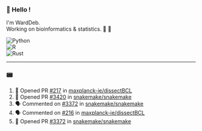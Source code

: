 ### :robot: Hello !

I'm WardDeb.  
Working on bioinformatics & statistics. 🧬 🧪  

![Python](https://img.shields.io/badge/python-3670A0?style=for-the-badge&logo=python&logoColor=ffdd54)  
![R](https://img.shields.io/badge/r-%23276DC3.svg?style=for-the-badge&logo=r&logoColor=white)  
![Rust](https://img.shields.io/badge/rust-%23000000.svg?style=for-the-badge&logo=rust&logoColor=white)  

---

### :pager:

<!--START_SECTION:activity-->
1. 💪 Opened PR [#217](https://github.com/maxplanck-ie/dissectBCL/pull/217) in [maxplanck-ie/dissectBCL](https://github.com/maxplanck-ie/dissectBCL)
2. 💪 Opened PR [#3420](https://github.com/snakemake/snakemake/pull/3420) in [snakemake/snakemake](https://github.com/snakemake/snakemake)
3. 🗣 Commented on [#3372](https://github.com/snakemake/snakemake/pull/3372#issuecomment-2720335402) in [snakemake/snakemake](https://github.com/snakemake/snakemake)
4. 🗣 Commented on [#216](https://github.com/maxplanck-ie/dissectBCL/pull/216#issuecomment-2714932090) in [maxplanck-ie/dissectBCL](https://github.com/maxplanck-ie/dissectBCL)
5. 💪 Opened PR [#3372](https://github.com/snakemake/snakemake/pull/3372) in [snakemake/snakemake](https://github.com/snakemake/snakemake)
<!--END_SECTION:activity-->

